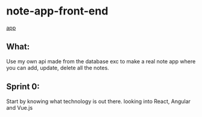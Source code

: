 # note-app-front-end
[app](https://krisderycke.github.io/note-app-front-end/)

## What:
Use my own api made from the database exc to make a real note app where you can add, update, delete all the notes.

## Sprint 0:
Start by knowing what technology is out there. looking into React, Angular and Vue.js
